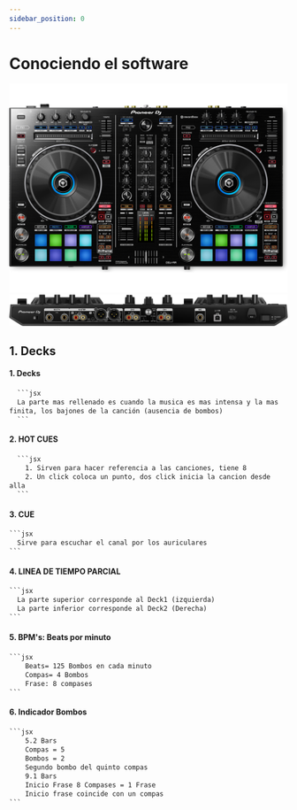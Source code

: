 ```yaml
---
sidebar_position: 0
---
```


# Conociendo el software

![alt text](image.png)
![alt text](image-1.png)

## 1. Decks

  #### **1. Decks**
      ```jsx
      La parte mas rellenado es cuando la musica es mas intensa y la mas finita, los bajones de la canción (ausencia de bombos)
      ```

  #### **2. HOT CUES**
      ```jsx
        1. Sirven para hacer referencia a las canciones, tiene 8
        2. Un click coloca un punto, dos click inicia la cancion desde alla
      ```
  #### **3. CUE**
    ```jsx
      Sirve para escuchar el canal por los auriculares  
    ```
  #### **4. LINEA DE TIEMPO PARCIAL**
    ```jsx
      La parte superior corresponde al Deck1 (izquierda)
      La parte inferior corresponde al Deck2 (Derecha)
    ```
      
  #### **5. BPM's: Beats por minuto**
    ```jsx
        Beats= 125 Bombos en cada minuto
        Compas= 4 Bombos
        Frase: 8 compases
    ```
  
  #### **6. Indicador Bombos**
    ```jsx
        5.2 Bars
        Compas = 5
        Bombos = 2
        Segundo bombo del quinto compas
        9.1 Bars
        Inicio Frase 8 Compases = 1 Frase
        Inicio frase coincide con un compas
    ```

